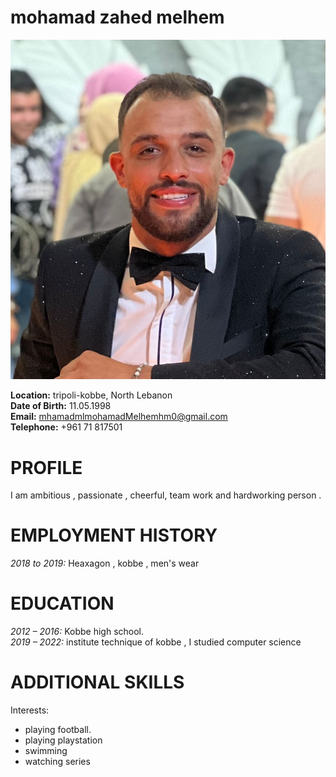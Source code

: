 # mohamad zahed melhem

![This is mohamad zahed melhem image.](mohamadmelhem.jpeg)


**Location:** tripoli-kobbe, North Lebanon  
**Date of Birth:** 11.05.1998  
**Email:** mhamadmlmohamadMelhemhm0@gmail.com  
**Telephone:** +961 71 817501  

# PROFILE

I am ambitious , passionate , cheerful, team work and hardworking person .

# EMPLOYMENT HISTORY

*2018  to 2019:* Heaxagon , kobbe , men's wear  



# EDUCATION

*2012 – 2016:*     Kobbe high school.  
*2019 – 2022:*     institute technique of kobbe , I studied computer science  

 # ADDITIONAL SKILLS

Interests: 
* playing football.
* playing playstation
* swimming
* watching series
